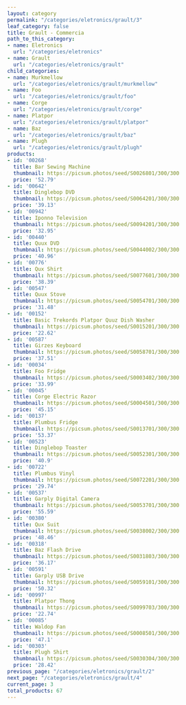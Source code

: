 ```yaml
---
layout: category
permalink: "/categories/eletronics/grault/3"
leaf_category: false
title: Grault - Commercia
path_to_this_category:
- name: Eletronics
  url: "/categories/eletronics"
- name: Grault
  url: "/categories/eletronics/grault"
child_categories:
- name: Murkmellow
  url: "/categories/eletronics/grault/murkmellow"
- name: Foo
  url: "/categories/eletronics/grault/foo"
- name: Corge
  url: "/categories/eletronics/grault/corge"
- name: Platpor
  url: "/categories/eletronics/grault/platpor"
- name: Baz
  url: "/categories/eletronics/grault/baz"
- name: Plugh
  url: "/categories/eletronics/grault/plugh"
products:
- id: '00268'
  title: Bar Sewing Machine
  thumbnail: https://picsum.photos/seed/S0026801/300/300
  price: '52.79'
- id: '00642'
  title: Dinglebop DVD
  thumbnail: https://picsum.photos/seed/S0064201/300/300
  price: '39.13'
- id: '00942'
  title: Iponno Television
  thumbnail: https://picsum.photos/seed/S0094201/300/300
  price: '32.95'
- id: '00440'
  title: Quux DVD
  thumbnail: https://picsum.photos/seed/S0044002/300/300
  price: '40.96'
- id: '00776'
  title: Qux Shirt
  thumbnail: https://picsum.photos/seed/S0077601/300/300
  price: '38.39'
- id: '00547'
  title: Quux Stove
  thumbnail: https://picsum.photos/seed/S0054701/300/300
  price: '31.48'
- id: '00152'
  title: Basic Trekords Platpor Quuz Dish Washer
  thumbnail: https://picsum.photos/seed/S0015201/300/300
  price: '22.62'
- id: '00587'
  title: Girzes Keyboard
  thumbnail: https://picsum.photos/seed/S0058701/300/300
  price: '37.51'
- id: '00034'
  title: Foo Fridge
  thumbnail: https://picsum.photos/seed/S0003402/300/300
  price: '33.99'
- id: '00045'
  title: Corge Electric Razor
  thumbnail: https://picsum.photos/seed/S0004501/300/300
  price: '45.15'
- id: '00137'
  title: Plumbus Fridge
  thumbnail: https://picsum.photos/seed/S0013701/300/300
  price: '53.37'
- id: '00523'
  title: Dinglebop Toaster
  thumbnail: https://picsum.photos/seed/S0052301/300/300
  price: '40.9'
- id: '00722'
  title: Plumbus Vinyl
  thumbnail: https://picsum.photos/seed/S0072201/300/300
  price: '29.74'
- id: '00537'
  title: Garply Digital Camera
  thumbnail: https://picsum.photos/seed/S0053701/300/300
  price: '55.59'
- id: '00380'
  title: Qux Suit
  thumbnail: https://picsum.photos/seed/S0038002/300/300
  price: '48.46'
- id: '00318'
  title: Baz Flash Drive
  thumbnail: https://picsum.photos/seed/S0031803/300/300
  price: '36.17'
- id: '00591'
  title: Garply USB Drive
  thumbnail: https://picsum.photos/seed/S0059101/300/300
  price: '50.32'
- id: '00997'
  title: Platpor Thong
  thumbnail: https://picsum.photos/seed/S0099703/300/300
  price: '22.74'
- id: '00085'
  title: Waldop Fan
  thumbnail: https://picsum.photos/seed/S0008501/300/300
  price: '47.1'
- id: '00303'
  title: Plugh Shirt
  thumbnail: https://picsum.photos/seed/S0030304/300/300
  price: '28.42'
previous_page: "/categories/eletronics/grault/2"
next_page: "/categories/eletronics/grault/4"
current_page: 3
total_products: 67
---
```

